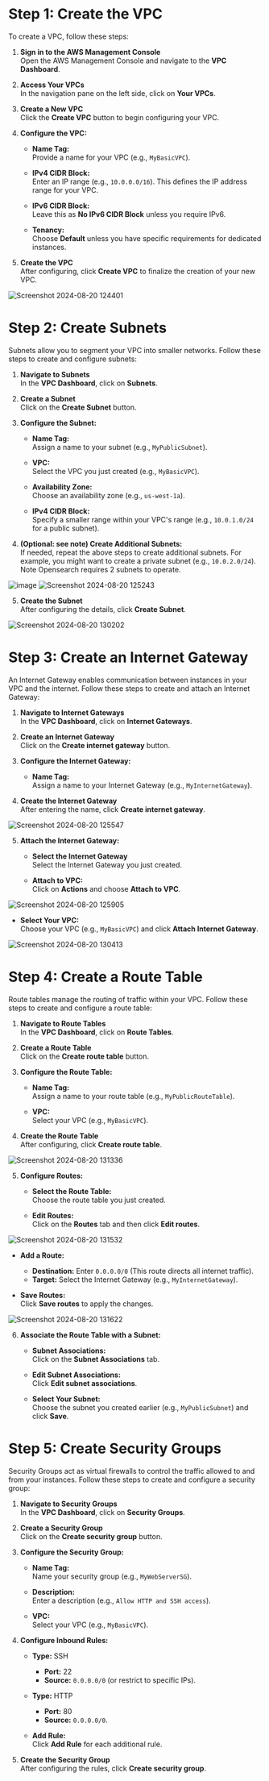 # Step 1: Create the VPC

To create a VPC, follow these steps:

1. **Sign in to the AWS Management Console**  
   Open the AWS Management Console and navigate to the **VPC Dashboard**.

2. **Access Your VPCs**  
   In the navigation pane on the left side, click on **Your VPCs**.

3. **Create a New VPC**  
   Click the **Create VPC** button to begin configuring your VPC.

4. **Configure the VPC:**

   - **Name Tag:**  
     Provide a name for your VPC (e.g., `MyBasicVPC`).

   - **IPv4 CIDR Block:**  
     Enter an IP range (e.g., `10.0.0.0/16`). This defines the IP address range for your VPC.

   - **IPv6 CIDR Block:**  
     Leave this as **No IPv6 CIDR Block** unless you require IPv6.

   - **Tenancy:**  
     Choose **Default** unless you have specific requirements for dedicated instances.

5. **Create the VPC**  
   After configuring, click **Create VPC** to finalize the creation of your new VPC.

![Screenshot 2024-08-20 124401](https://github.com/user-attachments/assets/9d6722e7-3572-4537-93ea-595482249d29)


# Step 2: Create Subnets

Subnets allow you to segment your VPC into smaller networks. Follow these steps to create and configure subnets:

1. **Navigate to Subnets**  
   In the **VPC Dashboard**, click on **Subnets**.

2. **Create a Subnet**  
   Click on the **Create Subnet** button.

3. **Configure the Subnet:**

   - **Name Tag:**  
     Assign a name to your subnet (e.g., `MyPublicSubnet`).

   - **VPC:**  
     Select the VPC you just created (e.g., `MyBasicVPC`).

   - **Availability Zone:**  
     Choose an availability zone (e.g., `us-west-1a`).

   - **IPv4 CIDR Block:**  
     Specify a smaller range within your VPC's range (e.g., `10.0.1.0/24` for a public subnet).

4. **(Optional: see note) Create Additional Subnets:**  
   If needed, repeat the above steps to create additional subnets. For example, you might want to create a private subnet (e.g., `10.0.2.0/24`). Note Opensearch requires 2 subnets to operate.
   


![image](https://github.com/user-attachments/assets/11e48c8b-f550-45e8-8605-4a8796f5e0f0)
![Screenshot 2024-08-20 125243](https://github.com/user-attachments/assets/6034f262-78ce-4ad4-9b80-aa92342141c5)

5. **Create the Subnet**  
   After configuring the details, click **Create Subnet**.
   
![Screenshot 2024-08-20 130202](https://github.com/user-attachments/assets/9c444062-4256-4a3d-88f7-fca223b94a4d)


# Step 3: Create an Internet Gateway

An Internet Gateway enables communication between instances in your VPC and the internet. Follow these steps to create and attach an Internet Gateway:

1. **Navigate to Internet Gateways**  
   In the **VPC Dashboard**, click on **Internet Gateways**.

2. **Create an Internet Gateway**  
   Click on the **Create internet gateway** button.

3. **Configure the Internet Gateway:**

   - **Name Tag:**  
     Assign a name to your Internet Gateway (e.g., `MyInternetGateway`).

4. **Create the Internet Gateway**  
   After entering the name, click **Create internet gateway**.

![Screenshot 2024-08-20 125547](https://github.com/user-attachments/assets/499b48e2-a442-4b99-9596-2437583c5f53)


5. **Attach the Internet Gateway:**

   - **Select the Internet Gateway**  
     Select the Internet Gateway you just created.

   - **Attach to VPC:**  
     Click on **Actions** and choose **Attach to VPC**.

![Screenshot 2024-08-20 125905](https://github.com/user-attachments/assets/fb676c9b-2aac-4fc0-a142-05f858c746c0)


   - **Select Your VPC:**  
     Choose your VPC (e.g., `MyBasicVPC`) and click **Attach Internet Gateway**.

![Screenshot 2024-08-20 130413](https://github.com/user-attachments/assets/62ed6dd1-4cf8-485a-a808-ad19b740befb)


# Step 4: Create a Route Table

Route tables manage the routing of traffic within your VPC. Follow these steps to create and configure a route table:

1. **Navigate to Route Tables**  
   In the **VPC Dashboard**, click on **Route Tables**.

2. **Create a Route Table**  
   Click on the **Create route table** button.



3. **Configure the Route Table:**

   - **Name Tag:**  
     Assign a name to your route table (e.g., `MyPublicRouteTable`).

   - **VPC:**  
     Select your VPC (e.g., `MyBasicVPC`).

4. **Create the Route Table**  
   After configuring, click **Create route table**.

![Screenshot 2024-08-20 131336](https://github.com/user-attachments/assets/e85dcba8-34ca-47d6-a81f-75e6a12fae8e)


5. **Configure Routes:**

   - **Select the Route Table:**  
     Choose the route table you just created.

   - **Edit Routes:**  
     Click on the **Routes** tab and then click **Edit routes**.

![Screenshot 2024-08-20 131532](https://github.com/user-attachments/assets/1497f6ae-01a3-431c-afa8-8889cbe1e390)

   - **Add a Route:**
     - **Destination:** Enter `0.0.0.0/0` (This route directs all internet traffic).
     - **Target:** Select the Internet Gateway (e.g., `MyInternetGateway`).

   - **Save Routes:**  
     Click **Save routes** to apply the changes.

![Screenshot 2024-08-20 131622](https://github.com/user-attachments/assets/0fc2711d-5980-4b8a-b128-35aab67432aa)

6. **Associate the Route Table with a Subnet:**

   - **Subnet Associations:**  
     Click on the **Subnet Associations** tab.

   - **Edit Subnet Associations:**  
     Click **Edit subnet associations**.

   - **Select Your Subnet:**  
     Choose the subnet you created earlier (e.g., `MyPublicSubnet`) and click **Save**.
     
# Step 5: Create Security Groups

Security Groups act as virtual firewalls to control the traffic allowed to and from your instances. Follow these steps to create and configure a security group:

1. **Navigate to Security Groups**  
   In the **VPC Dashboard**, click on **Security Groups**.

2. **Create a Security Group**  
   Click on the **Create security group** button.

3. **Configure the Security Group:**

   - **Name Tag:**  
     Name your security group (e.g., `MyWebServerSG`).

   - **Description:**  
     Enter a description (e.g., `Allow HTTP and SSH access`).

   - **VPC:**  
     Select your VPC (e.g., `MyBasicVPC`).

4. **Configure Inbound Rules:**

   - **Type:** SSH  
     - **Port:** 22  
     - **Source:** `0.0.0.0/0` (or restrict to specific IPs).

   - **Type:** HTTP  
     - **Port:** 80  
     - **Source:** `0.0.0.0/0`.

   - **Add Rule:**  
     Click **Add Rule** for each additional rule.

5. **Create the Security Group**  
   After configuring the rules, click **Create security group**.

